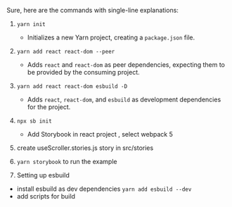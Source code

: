 Sure, here are the commands with single-line explanations:

1. `yarn init`
   - Initializes a new Yarn project, creating a `package.json` file.

2. `yarn add react react-dom --peer`
   - Adds `react` and `react-dom` as peer dependencies, expecting them to be provided by the consuming project.

3. `yarn add react react-dom esbuild -D`
   - Adds `react`, `react-dom`, and `esbuild` as development dependencies for the project.

4. `npx sb init`
   - Add Storybook in react project , select webpack 5

5. create useScroller.stories.js story in src/stories

6. `yarn storybook` to run the example

7. Setting up esbuild
 - install esbuild as dev dependencies `yarn add esbuild --dev`
 - add scripts for build 
